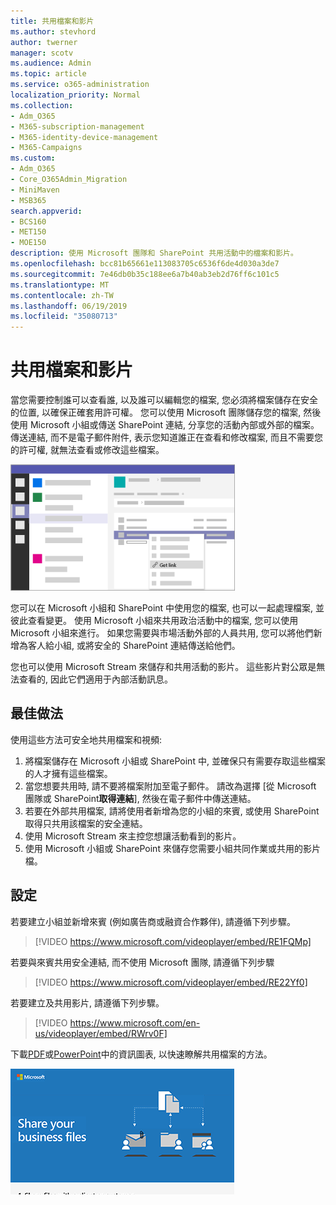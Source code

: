 ```yaml
---
title: 共用檔案和影片
ms.author: stevhord
author: twerner
manager: scotv
ms.audience: Admin
ms.topic: article
ms.service: o365-administration
localization_priority: Normal
ms.collection:
- Adm_O365
- M365-subscription-management
- M365-identity-device-management
- M365-Campaigns
ms.custom:
- Adm_O365
- Core_O365Admin_Migration
- MiniMaven
- MSB365
search.appverid:
- BCS160
- MET150
- MOE150
description: 使用 Microsoft 團隊和 SharePoint 共用活動中的檔案和影片。
ms.openlocfilehash: bcc81b65661e113083705c6536f6de4d030a3de7
ms.sourcegitcommit: 7e46db0b35c188ee6a7b40ab3eb2d76ff6c101c5
ms.translationtype: MT
ms.contentlocale: zh-TW
ms.lasthandoff: 06/19/2019
ms.locfileid: "35080713"
---
```

# <a name="share-files-and-videos"></a>共用檔案和影片

當您需要控制誰可以查看誰, 以及誰可以編輯您的檔案, 您必須將檔案儲存在安全的位置, 以確保正確套用許可權。 您可以使用 Microsoft 團隊儲存您的檔案, 然後使用 Microsoft 小組或傳送 SharePoint 連結, 分享您的活動內部或外部的檔案。 傳送連結, 而不是電子郵件附件, 表示您知道誰正在查看和修改檔案, 而且不需要您的許可權, 就無法查看或修改這些檔案。 

![使用 [檔案] 索引標籤開啟並取得功能表上的 [取得連結] 的 Microsoft 小組視窗圖表](media/m365-democracy-teams-sharefiles.png)

您可以在 Microsoft 小組和 SharePoint 中使用您的檔案, 也可以一起處理檔案, 並彼此查看變更。 使用 Microsoft 小組來共用政治活動中的檔案, 您可以使用 Microsoft 小組來進行。 如果您需要與市場活動外部的人員共用, 您可以將他們新增為客人給小組, 或將安全的 SharePoint 連結傳送給他們。

您也可以使用 Microsoft Stream 來儲存和共用活動的影片。 這些影片對公眾是無法查看的, 因此它們適用于內部活動訊息。

## <a name="best-practices"></a>最佳做法

使用這些方法可安全地共用檔案和視頻:

1. 將檔案儲存在 Microsoft 小組或 SharePoint 中, 並確保只有需要存取這些檔案的人才擁有這些檔案。 
2. 當您想要共用時, 請不要將檔案附加至電子郵件。 請改為選擇 [從 Microsoft 團隊或 SharePoint**取得連結**], 然後在電子郵件中傳送連結。
3. 若要在外部共用檔案, 請將使用者新增為您的小組的來賓, 或使用 SharePoint 取得只共用該檔案的安全連結。
4. 使用 Microsoft Stream 來主控您想讓活動看到的影片。 
5. 使用 Microsoft 小組或 SharePoint 來儲存您需要小組共同作業或共用的影片檔。

 
## <a name="set-up"></a>設定

若要建立小組並新增來賓 (例如廣告商或融資合作夥伴), 請遵循下列步驟。

> [!VIDEO https://www.microsoft.com/videoplayer/embed/RE1FQMp]

若要與來賓共用安全連結, 而不使用 Microsoft 團隊, 請遵循下列步驟

> [!VIDEO https://www.microsoft.com/videoplayer/embed/RE22Yf0]

若要建立及共用影片, 請遵循下列步驟。

> [!VIDEO https://www.microsoft.com/en-us/videoplayer/embed/RWrv0F]

下載[PDF](https://go.microsoft.com/fwlink/?linkid=2079435)或[PowerPoint](https://go.microsoft.com/fwlink/?linkid=2079438)中的資訊圖表, 以快速瞭解共用檔案的方法。

[![使用不同使用者共用檔案的圖例](media/ShareYourfiles-thumb-358x201.png)](https://go.microsoft.com/fwlink/?linkid=2079435)

